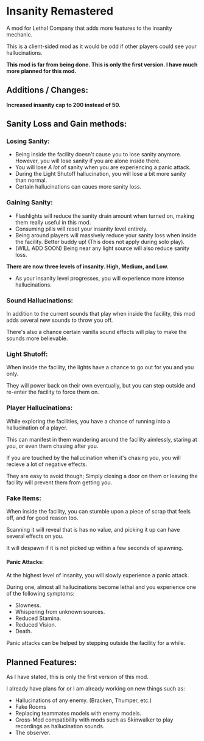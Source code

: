 # Insanity Remastered
A mod for Lethal Company that adds more features to the insanity mechanic.

This is a client-sided mod as it would be odd if other players could see your hallucinations.

**This mod is far from being done. This is only the first version. I have much more planned for this mod.**

## Additions / Changes:

**Increased insanity cap to 200 instead of 50.**

## Sanity Loss and Gain methods:

### Losing Sanity:
   - Being inside the facility doesn't cause you to lose sanity anymore. However, you will lose sanity if you are alone inside there.
   - You will lose *A lot* of sanity when you are experiencing a panic attack.
   - During the Light Shutoff hallucination, you will lose a bit more sanity than normal.
   - Certain hallucinations can caues more sanity loss.

### Gaining Sanity:
   - Flashlights will reduce the sanity drain amount when turned on, making them really useful in this mod.
   - Consuming pills will reset your insanity level entirely.
   - Being around players will massively reduce your sanity loss when inside the facility. Better buddy up! (This does not apply during solo play).
   - (WILL ADD SOON) Being near any light source will also reduce sanity loss.
     
**There are now three levels of insanity. High, Medium, and Low.**
   - As your insanity level progresses, you will experience more intense hallucinations.
### Sound Hallucinations:
In addition to the current sounds that play when inside the facility, this mod adds several new sounds to throw you off.

There's also a chance certain vanilla sound effects will play to make the sounds more believable.

### Light Shutoff:

When inside the facility, the lights have a chance to go out for you and you only.

They will power back on their own eventually, but you can step outside and re-enter the facility to force them on.
### Player Hallucinations:

While exploring the facilities, you have a chance of running into a hallucination of a player.

This can manifest in them wandering around the facility aimlessly, staring at you, or even them chasing after you.

If you are touched by the hallucination when it's chasing you, you will recieve a lot of negative effects.

They are easy to avoid though; Simply closing a door on them or leaving the facility will prevent them from getting you. 

### Fake Items:

When inside the facility, you can stumble upon a piece of scrap that feels off, and for good reason too. 

Scanning it will reveal that is has no value, and picking it up can have several effects on you.

It will despawn if it is not picked up within a few seconds of spawning.

#### Panic Attacks:

At the highest level of insanity, you will slowly experience a panic attack.

During one, almost all hallucinations become lethal and you experience one of the following symptoms:
- Slowness.
- Whispering from unknown sources.
- Reduced Stamina.
- Reduced Vision.
- Death.

Panic attacks can be helped by stepping outside the facility for a while.

## Planned Features:

As I have stated, this is only the first version of this mod.

I already have plans for or I am already working on new things such as:

- Hallucinations of any enemy. (Bracken, Thumper, etc.)
- Fake Rooms
- Replacing teammates models with enemy models.
- Cross-Mod compatibility with mods such as Skinwalker to play recordings as hallucination sounds.
- The observer.
